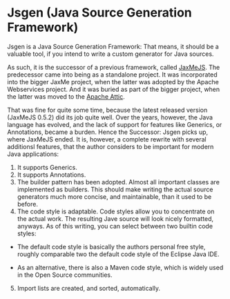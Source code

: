 # Jsgen (Java Source Generation Framework)

Jsgen is a Java Source Generation Framework: That means, it should be a valuable tool, if you intend to write a custom generator for Java
sources.

As such, it is the successor of a previous framework, called [JaxMeJS](http://jaxme.sourceforge.net/JaxMeJS/docs/index.html).
The predecessor came into being as a standalone project. It was incorporated into the bigger JaxMe project, when the latter
was adopted by the Apache Webservices project. And it was buried as part of the bigger project, when the latter was moved to the
[Apache Attic](http://svn.apache.org/repos/asf/webservices/archive/jaxme/).

That was fine for quite some time, because the latest released version (JaxMeJS 0.5.2) did its job quite well.
Over the years, however, the Java language has evolved, and the lack of support for features like Generics, or
Annotations, became a burden. Hence the Successor: Jsgen picks up, where JaxMeJS ended. It is, however, a complete
rewrite with several additionsl features, that the author considers to be important for modern Java applications:

1. It supports Generics.
2. It supports Annotations.
3. The builder pattern has been adopted. Almost all important classes are implemented as builders. This should make
writing the actual source generators much more concise, and maintainable, than it used to be before.
4. The code style is adaptable. Code styles allow you to concentrate on the actual work. The resulting Jave source will
   look nicely formatted, anyways. As of this writing, you can select between two builtin code styles:

  - The default code style is basically the authors personal free style, roughly comparable two the default
    code style of the Eclipse Java IDE.

  - As an alternative, there is also a Maven code style, which is widely used in the Open Source communities.
5. Import lists are created, and sorted, automatically.




